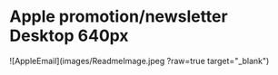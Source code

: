 # Apple promotion/newsletter Desktop 640px

![AppleEmail](images/ReadmeImage.jpeg ?raw=true target="_blank")
